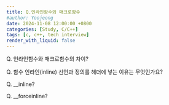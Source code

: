 ```yaml
---
title: Q.인라인함수와 매크로함수
#author: Yoojeong
date: 2024-11-08 12:00:00 +0800
categories: [Study, C/C++]
tags: [c, c++, tech interview]
render_with_liquid: false
---
```



Q. 인라인함수와 매크로함수의 차이?  

Q. 함수 인라인(inline) 선언과 정의를 헤더에 넣는 이유는 무엇인가요?  

Q. __inline?  

Q. __forceinline?  